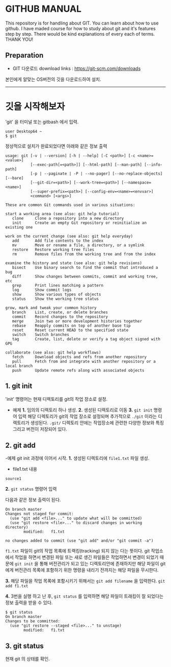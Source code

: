 # GITHUB MANUAL

This repository is for handling about GIT.
You can learn about how to use github. I have maded course for how to study about git and it's features step by step.
There would be kind explanations of every each of terms. THANK YOU!

## Preparation ##

- GIT 다운로드
download links : https://git-scm.com/downloads

본인에게 알맞는 OS버전의 깃을 다운로드하여 설치.

----------------------------------
# 깃을 시작해보자

'git' 을 터미널 또는 gitbash 에서 입력.

```
user Desktop64 ~ 
$ git
```
정상적으로 설치가 완료되었다면 아래와 같은 정보 출력
```
usage: git [-v | --version] [-h | --help] [-C <path>] [-c <name>=<value>]
           [--exec-path[=<path>]] [--html-path] [--man-path] [--info-path]
           [-p | --paginate | -P | --no-pager] [--no-replace-objects] [--bare]
           [--git-dir=<path>] [--work-tree=<path>] [--namespace=<name>]
           [--super-prefix=<path>] [--config-env=<name>=<envvar>]
           <command> [<args>]

These are common Git commands used in various situations:

start a working area (see also: git help tutorial)
   clone     Clone a repository into a new directory
   init      Create an empty Git repository or reinitialize an existing one

work on the current change (see also: git help everyday)
   add       Add file contents to the index
   mv        Move or rename a file, a directory, or a symlink
   restore   Restore working tree files
   rm        Remove files from the working tree and from the index

examine the history and state (see also: git help revisions)
   bisect    Use binary search to find the commit that introduced a bug
   diff      Show changes between commits, commit and working tree, etc
   grep      Print lines matching a pattern
   log       Show commit logs
   show      Show various types of objects
   status    Show the working tree status

grow, mark and tweak your common history
   branch    List, create, or delete branches
   commit    Record changes to the repository
   merge     Join two or more development histories together
   rebase    Reapply commits on top of another base tip
   reset     Reset current HEAD to the specified state
   switch    Switch branches
   tag       Create, list, delete or verify a tag object signed with GPG

collaborate (see also: git help workflows)
   fetch     Download objects and refs from another repository
   pull      Fetch from and integrate with another repository or a local branch
   push      Update remote refs along with associated objects
```

## 1. git init

'init' 명령어는 현재 디렉토리를 git의 작업 장소로 설정.
- 예제
**1.** 임의의 디렉토리 하나 생성.
**2.** 생성된 디렉토리로 이동
**3.** ```git init``` 명령어 입력
해당 디렉토리가 git의 작업 장소로 설정되며 추가적으로 ```./git``` 이라는 디렉토리가 생성된다.
```.git/``` 디렉토리 안에는 작업장소에 관련한 다양한 정보와 특징 그리고 버전이 저장되어 있다.

## 2. git add
-예제
git init 과정에 이어서 시작.
**1.** 생성된 디렉토리에 ```file1.txt``` 파일 생성.

- file1.txt 내용
```
source1
```

**2.** ``git status`` 명령어 입력

다음과 같은 정보 출력이 된다.
```
On branch master
Changes not staged for commit:
  (use "git add <file>..." to update what will be committed)
  (use "git restore <file>..." to discard changes in working directory)
        modified:   f1.txt

no changes added to commit (use "git add" and/or "git commit -a")
```
``f1.txt`` 파일이 git의 작업 목록에 트랙킹(tracking) 되지 않는 다는 뜻이다. git 작업소에서 작업을 하면서 변경된 파일 또는 새로 생긴 파일들은
작업하면서 변경이 되었기 때문에 ``git init`` 을 통해 버전관리가 되고 있는 디렉토리안에 존재하지만 해당 파일이 git에게 버전관리 목록에 포함하기
위한 명령을 내리기 전까지는 해당 파일을 무시한다.

**3.** 해당 파일을 작업 목록에 포함시키기 위해서는 ``git add filename`` 을 입력한다.
``git add f1.txt``

**4.** 3번을 실행 하고 난 후, ``git status`` 를 입력하면 해당 파일이 트래킹이 잘 되었다는 정보 출력을 받을 수 있다.
```
$ git status
On branch master
Changes to be committed:
  (use "git restore --staged <file>..." to unstage)
        modified:   f1.txt
```

## 3. git status
현재 git 의 상태를 확인.





   
   
